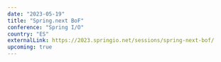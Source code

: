 ```yaml
---
date: "2023-05-19"
title: "Spring.next BoF"
conference: "Spring I/O"
country: "ES"
externalLink: https://2023.springio.net/sessions/spring-next-bof/
upcoming: true
---
```

